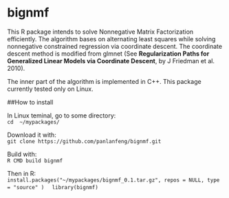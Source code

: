 bignmf
======

This R package intends to solve Nonnegative Matrix Factorization efficiently. 
The algorithm bases on alternating least squares while solving nonnegative constrained regression via coordinate descent. 
The coordinate descent method is modified from glmnet (See __Regularization Paths for Generalized Linear Models via Coordinate Descent__, by J Friedman et al. 2010). 

The inner part of the algorithm is implemented in C++. 
This package currently tested only on Linux. 

##How to install

In Linux teminal, go to some directory:  
   	 `cd  ~/mypackages/`

Download it with:  
	 `git clone https://github.com/panlanfeng/bignmf.git`

Build with:  
	  `R CMD build bignmf`

Then in R:  
	 ` install.packages("~/mypackages/bignmf_0.1.tar.gz", repos = NULL, type = "source"
)  `
	 ` library(bignmf)`
	

